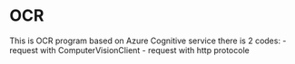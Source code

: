 # OCR
This is OCR program based on Azure Cognitive service 
there is 2 codes:
    - request with ComputerVisionClient 
    - request with http protocole
